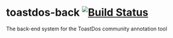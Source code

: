 # toastdos-back [![Build Status](https://travis-ci.org/tair/toastdos-back.svg?branch=development)](https://travis-ci.org/tair/toastdos-back)
The back-end system for the ToastDos community annotation tool
